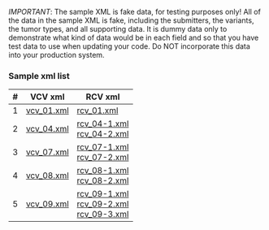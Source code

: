 
*IMPORTANT*: The sample XML is fake data, for testing purposes only! All of the data in the sample XML is fake, including the submitters, the variants, the tumor types, and all supporting data. It is dummy data only to demonstrate what kind of data would be in each field and so that you have test data to use when updating your code. Do NOT incorporate this data into your production system.

### Sample xml list
| # | VCV xml | RCV xml|
|--|--|--|
| 1 | [vcv_01.xml](vcv_01.xml) |[rcv_01.xml](rcv_01.xml) |
| 2 | [vcv_04.xml](vcv_04.xml) |[rcv_04-1.xml](rcv_04-1.xml)<br>[rcv_04-2.xml](rcv_04-2.xml) |
| 3 | [vcv_07.xml](vcv_07.xml) |[rcv_07-1.xml](rcv_07-1.xml)<br>[rcv_07-2.xml](rcv_07-2.xml) |
| 4 | [vcv_08.xml](vcv_08.xml) |[rcv_08-1.xml](rcv_08-1.xml)<br>[rcv_08-2.xml](rcv_08-2.xml) |
| 5 | [vcv_09.xml](vcv_09.xml) |[rcv_09-1.xml](rcv_09-1.xml)<br>[rcv_09-2.xml](rcv_09-2.xml)<br>[rcv_09-3.xml](rcv_09-3.xml)  |

